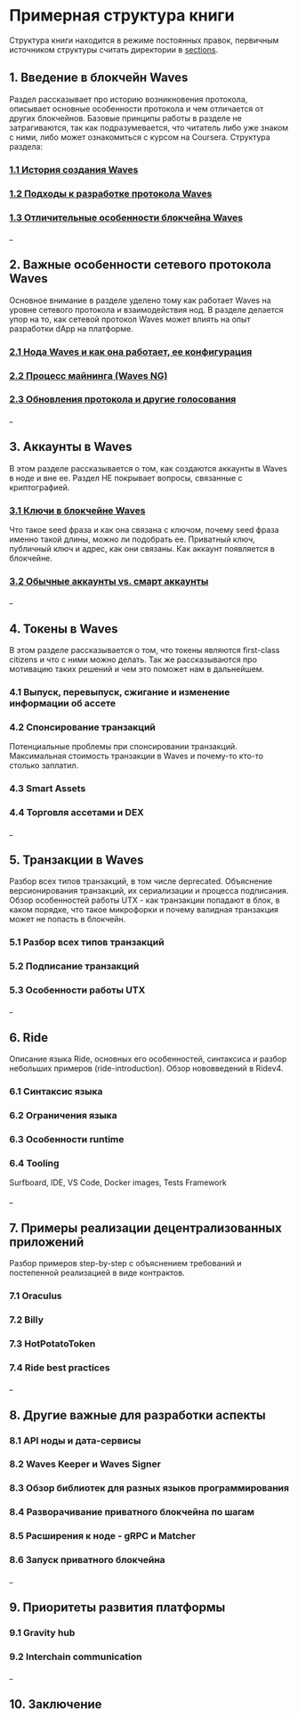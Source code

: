 # Примерная структура книги

Структура книги находится в режиме постоянных правок, первичным источником структуры считать директории в [sections](./sections).

## 1. Введение в блокчейн Waves

Раздел рассказывает про историю возникновения протокола, описывает основные особенности протокола и чем отличается от других блокчейнов. Базовые принципы работы в разделе не затрагиваются, так как подразумевается, что читатель либо уже знаком с ними, либо может ознакомиться с курсом на Сoursera. Структура раздела:

### [1.1 История создания Waves](./sections/1-Waves-Introduction/1-1-history-of-waves.md)

### [1.2 Подходы к разработке протокола Waves](./sections/1-Waves-Introduction/1-2-development-principles.md)

### [1.3 Отличительные особенности блокчейна Waves](./sections/1-Waves-Introduction/1-3-features-and-USPs.md)

_

## 2. Важные особенности сетевого протокола Waves

Основное внимание в разделе уделено тому как работает Waves на уровне сетевого протокола и взаимодействия нод. В разделе делается упор на то, как сетевой протокол Waves может влиять на опыт разработки dApp на платформе.

### [2.1 Нода Waves и как она работает, ее конфигурация](./sections/2-Network-Features/2-1-node-configuration.md)

### [2.2 Процесс майнинга (Waves NG)](./sections/2-Network-Features/2-2-mining-and-waves-ng.md)

### [2.3 Обновления протокола и другие голосования](./sections/2-Network-Features/2-3-upgrades-and-other-votings.md)

_

## 3. Аккаунты в Waves

В этом разделе рассказывается о том, как создаются аккаунты в Waves в ноде и вне ее. Раздел НЕ покрывает вопросы, связанные с криптографией.

### [3.1 Ключи в блокчейне Waves](./sections/3-Accounts/3-1-keys.md)

Что такое seed фраза и как она связана с ключом, почему seed фраза именно такой длины, можно ли подобрать ее. Приватный ключ, публичный ключ и адрес, как они связаны. Как аккаунт появляется в блокчейне.

### [3.2 Обычные аккаунты vs. смарт аккаунты](./sections/3-Accounts/3-2-accounts-vs-smart-accounts.md)

_

## 4. Токены в Waves

В этом разделе рассказывается о том, что токены являются first-class citizens и что с ними можно делать. Так же рассказываются про мотивацию таких решений и чем это поможет нам в дальнейшем.

### 4.1 Выпуск, перевыпуск, сжигание и изменение информации об ассете

### 4.2 Спонсирование транзакций

Потенциальные проблемы при спонсировании транзакций. Максимальная стоимость транзакции в Waves и почему-то кто-то столько заплатил.

### 4.3 Smart Assets

### 4.4 Торговля ассетами и DEX

_

## 5. Транзакции в Waves

Разбор всех типов транзакций, в том числе deprecated. Объяснение версионирования транзакций, их сериализации и процесса подписания. Обзор особенностей работы UTX - как транзакции попадают в блок, в каком порядке, что такое микрофорки и почему валидная транзакция может не попасть в блокчейн.

### 5.1 Разбор всех типов транзакций

### 5.2 Подписание транзакций

### 5.3 Особенности работы UTX

_

## 6. Ride

Описание языка Ride, основных его особенностей, синтаксиса и разбор небольших примеров (ride-introduction). Обзор нововведений в Ridev4.

### 6.1 Синтаксис языка

### 6.2 Ограничения языка

### 6.3 Особенности runtime

### 6.4 Tooling

Surfboard, IDE, VS Code, Docker images, Tests Framework

_

## 7. Примеры реализации децентрализованных приложений

Разбор примеров step-by-step с объяснением требований и постепенной реализацией в виде контрактов.

### 7.1 Oraculus

### 7.2 Billy

### 7.3 HotPotatoToken

### 7.4 Ride best practices



_

## 8. Другие важные для разработки аспекты

### 8.1 API ноды и дата-сервисы

### 8.2 Waves Keeper и Waves Signer

### 8.3 Обзор библиотек для разных языков программирования

### 8.4 Разворачивание приватного блокчейна по шагам

### 8.5 Расширения к ноде - gRPC и Matcher

### 8.6 Запуск приватного блокчейна

_

## 9. Приоритеты развития платформы

### 9.1 Gravity hub

### 9.2 Interchain communication

_

## 10. Заключение
